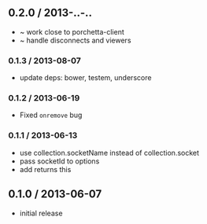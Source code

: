## 0.2.0 / 2013-..-..

  * ~ work close to porchetta-client
  * ~ handle disconnects and viewers

### 0.1.3 / 2013-08-07

  * update deps: bower, testem, underscore

### 0.1.2 / 2013-06-19

  * Fixed `onremove` bug

### 0.1.1 / 2013-06-13

  * use collection.socketName instead of collection.socket
  * pass socketId to options
  * add returns this

## 0.1.0 / 2013-06-07

  * initial release
